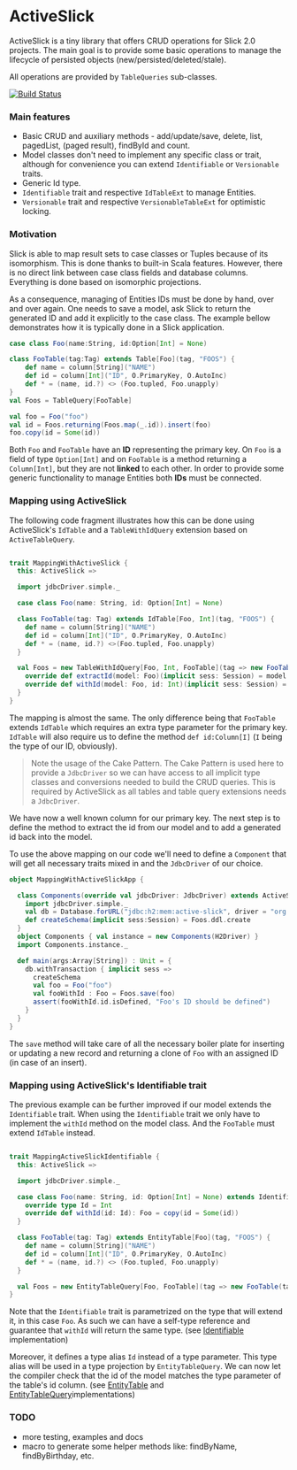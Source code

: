 # ActiveSlick

ActiveSlick is a tiny library that offers CRUD operations for Slick 2.0 projects. The main goal is to provide some basic operations to manage the lifecycle of persisted objects (new/persisted/deleted/stale).

All operations are provided by `TableQueries` sub-classes. 


[![Build Status](https://travis-ci.org/strongtyped/active-slick.svg?branch=develop)](https://travis-ci.org/strongtyped/active-slick)

### Main features
- Basic CRUD and auxiliary methods - add/update/save, delete, list, pagedList, (paged result), findById and count.
- Model classes don't need to implement any specific class or trait,
  although for convenience you can extend `Identifiable` or `Versionable` traits.  
- Generic Id type. 
- `Identifiable` trait and respective `IdTableExt` to manage Entities.
- `Versionable` trait and respective `VersionableTableExt` for optimistic locking.


### Motivation

Slick is able to map result sets to case classes or Tuples because of its isomorphism. This is done thanks to built-in Scala features. However, there is no direct link between case class fields and database columns. Everything is done based on isomorphic projections.

As a consequence, managing of Entities IDs must be done by hand, over and over again. One needs to save a model, ask Slick to return the generated ID and add it explicitly to the case class.  The example bellow demonstrates how it is typically done in a Slick application.  

```scala
case class Foo(name:String, id:Option[Int] = None)

class FooTable(tag:Tag) extends Table[Foo](tag, "FOOS") {
    def name = column[String]("NAME")
    def id = column[Int]("ID", O.PrimaryKey, O.AutoInc)
    def * = (name, id.?) <> (Foo.tupled, Foo.unapply)
}
val Foos = TableQuery[FooTable]

val foo = Foo("foo")
val id = Foos.returning(Foos.map(_.id)).insert(foo)
foo.copy(id = Some(id))
```

Both `Foo` and `FooTable` have an **ID** representing the primary key. On `Foo` is a field of type `Option[Int]` and on `FooTable` is a method returning a `Column[Int]`, but they are not **linked** to each other. In order to provide some generic functionality to manage Entities both **IDs** must be connected.

### Mapping using ActiveSlick
The following code fragment illustrates how this can be done using ActiveSlick's `IdTable` and a `TableWithIdQuery` extension based on `ActiveTableQuery`.

```scala

trait MappingWithActiveSlick {
  this: ActiveSlick =>

  import jdbcDriver.simple._

  case class Foo(name: String, id: Option[Int] = None) 

  class FooTable(tag: Tag) extends IdTable[Foo, Int](tag, "FOOS") {
    def name = column[String]("NAME")
    def id = column[Int]("ID", O.PrimaryKey, O.AutoInc)
    def * = (name, id.?) <>(Foo.tupled, Foo.unapply)
  }

  val Foos = new TableWithIdQuery[Foo, Int, FooTable](tag => new FooTable(tag)) {
    override def extractId(model: Foo)(implicit sess: Session) = model.id
    override def withId(model: Foo, id: Int)(implicit sess: Session) = model.copy(id = Some(id))
  }
}

```

The mapping is almost the same. The only difference being that `FooTable` extends `IdTable` which requires an extra type parameter for the primary key. `IdTable` will also require us to define the method `def id:Column[I]` (`I` being the type of our ID, obviously). 

> Note the usage of the Cake Pattern. The Cake Pattern is used here to provide a `JdbcDriver` so we can have access to all implicit type classes and conversions needed to build the CRUD queries. This is required by ActiveSlick as all tables and table query extensions needs a `JdbcDriver`.

We have now a well known column for our primary key. The next step is to define the method to extract the id from our model and to add a generated id back into the model. 


To use the above mapping on our code we'll need to define a `Component` that will get all necessary traits mixed in and the `JdbcDriver` of our choice. 

```scala
object MappingWithActiveSlickApp {

  class Components(override val jdbcDriver: JdbcDriver) extends ActiveSlick with MappingWithActiveSlick {
    import jdbcDriver.simple._
    val db = Database.forURL("jdbc:h2:mem:active-slick", driver = "org.h2.Driver")
    def createSchema(implicit sess:Session) = Foos.ddl.create
  }
  object Components { val instance = new Components(H2Driver) }
  import Components.instance._

  def main(args:Array[String]) : Unit = {
    db.withTransaction { implicit sess =>
      createSchema
      val foo = Foo("foo")
      val fooWithId : Foo = Foos.save(foo)
      assert(fooWithId.id.isDefined, "Foo's ID should be defined")
    }
  }
}
``` 

The `save` method will take care of all the necessary boiler plate for inserting or updating a new record and returning a clone of `Foo` with an assigned ID (in case of an insert). 


### Mapping using ActiveSlick's Identifiable trait

The previous example can be further improved if our model extends the `Identifiable` trait. When using the `Identifiable` trait we only have to implement the `withId` method on the model class. And the `FooTable` must extend `IdTable` instead.  

```scala

trait MappingActiveSlickIdentifiable {
  this: ActiveSlick =>

  import jdbcDriver.simple._

  case class Foo(name: String, id: Option[Int] = None) extends Identifiable[Foo] {
    override type Id = Int
    override def withId(id: Id): Foo = copy(id = Some(id))
  }

  class FooTable(tag: Tag) extends EntityTable[Foo](tag, "FOOS") {
    def name = column[String]("NAME")
    def id = column[Int]("ID", O.PrimaryKey, O.AutoInc)
    def * = (name, id.?) <> (Foo.tupled, Foo.unapply)
  }

  val Foos = new EntityTableQuery[Foo, FooTable](tag => new FooTable(tag))
}

```
Note that the `Identifiable` trait is parametrized on the type that will extend it, in this case `Foo`. As such we can have a self-type reference and guarantee that `withId` will return the same type. 
(see [Identifiable](https://github.com/strongtyped/active-slick/blob/develop/modules/core/src/main/scala/io/strongtyped/active/slick/models/Identifiable.scala) implementation)

Moreover, it defines a type alias `Id` instead of a type parameter. This type alias will be used in a type projection by `EntityTableQuery`. We can now let the compiler check that the id of the model matches the type parameter of the table's id column. 
(see [EntityTable](https://github.com/strongtyped/active-slick/blob/develop/modules/core/src/main/scala/io/strongtyped/active/slick/Tables.scala#L55) and [EntityTableQuery](https://github.com/strongtyped/active-slick/blob/develop/modules/core/src/main/scala/io/strongtyped/active/slick/TableQueries.scala#L131)implementations)

### TODO
- more testing, examples and docs
- macro to generate some helper methods like: findByName, findByBirthday, etc.

